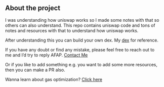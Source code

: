 ## About the project

I was understanding how uniswap works so I made some notes with that so others can also understand. This repo contains uniswap code and tons of notes and resources with that to understand how uniswap works.

After understanding this you can build your own dex. My [dex](https://github.com/harendra-shakya/dex) for reference.

If you have any doubt or find any mistake, please feel free to reach out to me and I’d try to reply AFAP. [Contact Me](https://linktr.ee/harendra_shakya)

Or if you like to add something e.g. you want to add some more resources, then you can make a PR also.

Wanna learn about gas optimization? [Click here](https://github.com/harendra-shakya/gas-optimization)
